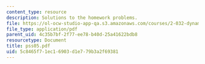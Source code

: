 ```yaml
---
content_type: resource
description: Solutions to the homework problems.
file: https://ol-ocw-studio-app-qa.s3.amazonaws.com/courses/2-032-dynamics-fall-2004/5c8465f71ec16903d1e779b3a2f69381_pss05.pdf
file_type: application/pdf
parent_uid: 4c35b7bf-2f77-ee78-b40d-25a41622bdb8
resourcetype: Document
title: pss05.pdf
uid: 5c8465f7-1ec1-6903-d1e7-79b3a2f69381
---
```

